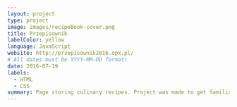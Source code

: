 ```yaml
---
layout: project
type: project
image: images/recipeBook-cover.png
title: Przepisownik
labelColor: yellow
language: JavaScript
website: http://przepisownik2016.opx.pl/
# All dates must be YYYY-MM-DD format!
date: 2016-07-19
labels:
  - HTML
  - CSS
summary: Page storing culinary recipes. Project was made to get familiar with <strong>gridster</strong> library and release web recipe book.
---
```


